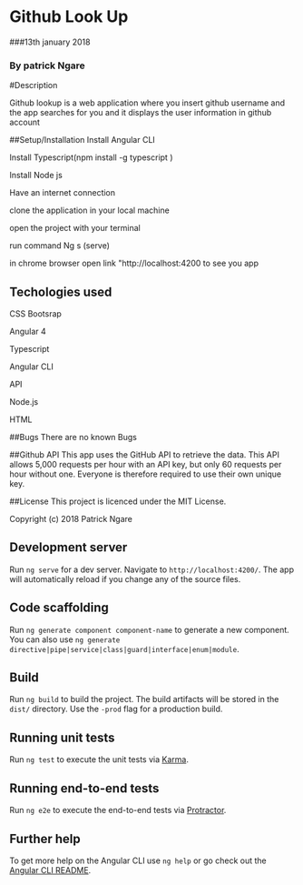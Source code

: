 # Github Look Up

###13th january 2018
### By patrick Ngare

 #Description

 Github lookup is a web application where you insert github username and the app searches for you and it displays the user information in github account

##Setup/Installation
Install Angular CLI

Install Typescript(npm install -g typescript )

Install Node js

Have an internet connection

clone the application in your local machine

open the project with your terminal

run command Ng s (serve)

 in chrome browser open link "http://localhost:4200 to see you app

## Techologies used
CSS Bootsrap

Angular 4

Typescript

Angular CLI

API

Node.js

HTML  

##Bugs
There are no known Bugs

 ##Github API
 This app uses the GitHub API to retrieve the data. This API allows 5,000 requests per hour with an API key, but only 60 requests per hour without one. Everyone is therefore required to use their own unique key. 

##License
This project is licenced under the MIT License.

Copyright (c) 2018 Patrick Ngare






## Development server

Run `ng serve` for a dev server. Navigate to `http://localhost:4200/`. The app will automatically reload if you change any of the source files.

## Code scaffolding

Run `ng generate component component-name` to generate a new component. You can also use `ng generate directive|pipe|service|class|guard|interface|enum|module`.

## Build

Run `ng build` to build the project. The build artifacts will be stored in the `dist/` directory. Use the `-prod` flag for a production build.

## Running unit tests

Run `ng test` to execute the unit tests via [Karma](https://karma-runner.github.io).

## Running end-to-end tests

Run `ng e2e` to execute the end-to-end tests via [Protractor](http://www.protractortest.org/).

## Further help

To get more help on the Angular CLI use `ng help` or go check out the [Angular CLI README](https://github.com/angular/angular-cli/blob/master/README.md).
